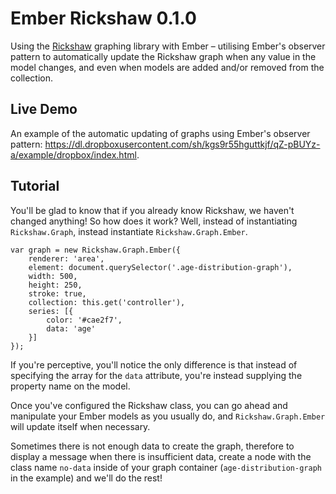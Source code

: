 Ember Rickshaw 0.1.0
================

Using the <a href="http://code.shutterstock.com/rickshaw/" target="_blank">Rickshaw</a> graphing library with Ember &ndash; utilising Ember's observer pattern to automatically update the Rickshaw graph when any value in the model changes, and even when models are added and/or removed from the collection.

Live Demo
----------------

An example of the automatic updating of graphs using Ember's observer pattern: <a href="https://dl.dropboxusercontent.com/sh/kgs9r55hguttkjf/qZ-pBUYz-a/example/dropbox/index.html" target="_blank">https://dl.dropboxusercontent.com/sh/kgs9r55hguttkjf/qZ-pBUYz-a/example/dropbox/index.html</a>.

Tutorial
----------------

You'll be glad to know that if you already know Rickshaw, we haven't changed anything! So how does it work? Well, instead of instantiating `Rickshaw.Graph`, instead instantiate `Rickshaw.Graph.Ember`.

    var graph = new Rickshaw.Graph.Ember({
        renderer: 'area',
        element: document.querySelector('.age-distribution-graph'),
        width: 500,
        height: 250,
        stroke: true,
        collection: this.get('controller'),
        series: [{
            color: '#cae2f7',
            data: 'age'
        }]
    });

If you're perceptive, you'll notice the only difference is that instead of specifying the array for the `data` attribute, you're instead supplying the property name on the model.

Once you've configured the Rickshaw class, you can go ahead and manipulate your Ember models as you usually do, and `Rickshaw.Graph.Ember` will update itself when necessary.

Sometimes there is not enough data to create the graph, therefore to display a message when there is insufficient data, create a node with the class name `no-data` inside of your graph container (`age-distribution-graph` in the example) and we'll do the rest!